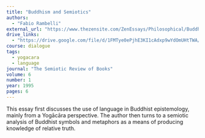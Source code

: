 ```yaml
---
title: "Buddhism and Semiotics"
authors:
  - "Fabio Rambelli"
external_url: "https://www.thezensite.com/ZenEssays/Philosophical/Buddhism_and_Semiotics.html"
drive_links:
  - "https://drive.google.com/file/d/1FMTye0ePjhE3KI1cAdxp9wYdOmUHtTWA/view?usp=sharing"
course: dialogue
tags:
  - yogacara
  - language
journal: "The Semiotic Review of Books"
volume: 6
number: 1
year: 1995
pages: 6
---
```


This essay first discusses the use of language in Buddhist epistemology, mainly from a Yogācāra perspective. The author then turns to a semiotic analysis of Buddhist symbols and metaphors as a means of producing knowledge of relative truth.
